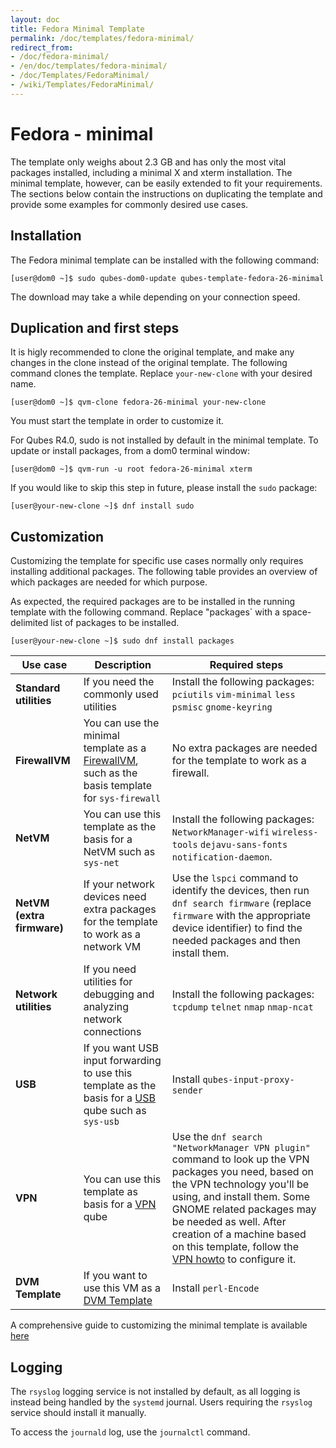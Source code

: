 ```yaml
---
layout: doc
title: Fedora Minimal Template
permalink: /doc/templates/fedora-minimal/
redirect_from:
- /doc/fedora-minimal/
- /en/doc/templates/fedora-minimal/
- /doc/Templates/FedoraMinimal/
- /wiki/Templates/FedoraMinimal/
---
```


Fedora - minimal
================

The template only weighs about 2.3 GB and has only the most vital packages installed, including a minimal X and xterm installation.
The minimal template, however, can be easily extended to fit your requirements. The sections below contain the instructions on duplicating the template and provide some examples for commonly desired use cases.

Installation
------------

The Fedora minimal template can be installed with the following command:

~~~
[user@dom0 ~]$ sudo qubes-dom0-update qubes-template-fedora-26-minimal
~~~

The download may take a while depending on your connection speed.

Duplication and first steps
---------------------------

It is higly recommended to clone the original template, and make any changes in the clone instead of the original template. The following command clones the template. Replace `your-new-clone` with your desired name.

~~~
[user@dom0 ~]$ qvm-clone fedora-26-minimal your-new-clone
~~~

You must start the template in order to customize it.

For Qubes R4.0, sudo is not installed by default in the minimal template.  To update or install packages, from a dom0 terminal window:

~~~
[user@dom0 ~]$ qvm-run -u root fedora-26-minimal xterm
~~~

If you would like to skip this step in future, please install the `sudo` package:

~~~
[user@your-new-clone ~]$ dnf install sudo
~~~

Customization
-------------

Customizing the template for specific use cases normally only requires installing additional packages.
The following table provides an overview of which packages are needed for which purpose.

As expected, the required packages are to be installed in the running template with the following command. Replace "packages` with a space-delimited list of packages to be installed.

~~~
[user@your-new-clone ~]$ sudo dnf install packages
~~~

Use case | Description | Required steps
--- | --- | ---
**Standard utilities** | If you need the commonly used utilities | Install the following packages: `pciutils` `vim-minimal` `less` `psmisc` `gnome-keyring`
**FirewallVM** | You can use the minimal template as a [FirewallVM](/doc/firewall/), such as the basis template for `sys-firewall` | No extra packages are needed for the template to work as a firewall.
**NetVM** | You can use this template as the basis for a NetVM such as `sys-net` | Install the following packages:  `NetworkManager-wifi` `wireless-tools` `dejavu-sans-fonts` `notification-daemon`.
**NetVM (extra firmware)** | If your network devices need extra packages for the template to work as a network VM | Use the `lspci` command to identify the devices, then run `dnf search firmware` (replace `firmware` with the appropriate device identifier) to find the needed packages and then install them.
**Network utilities** | If you need utilities for debugging and analyzing network connections | Install the following packages: `tcpdump` `telnet` `nmap` `nmap-ncat`
**USB** | If you want USB input forwarding to use this template as the basis for a [USB](/doc/usb/) qube such as `sys-usb` | Install `qubes-input-proxy-sender`
**VPN** | You can use this template as basis for a [VPN](/doc/vpn/) qube | Use the `dnf search "NetworkManager VPN plugin"` command to look up the VPN packages you need, based on the VPN technology you'll be using, and install them. Some GNOME related packages may be needed as well. After creation of a machine based on this template, follow the [VPN howto](/doc/vpn/#set-up-a-proxyvm-as-a-vpn-gateway-using-networkmanager) to configure it.
**DVM Template** | If you want to use this VM as a [DVM Template](/doc/glossary/#dvm-template) | Install `perl-Encode`
  
  

A comprehensive guide to customizing the minimal template is available [here][GUIDE]

Logging
-------

The `rsyslog` logging service is not installed by default, as all logging is instead being handled by the `systemd` journal.
Users requiring the `rsyslog` service should install it manually.

To access the `journald` log, use the `journalctl` command.

[GUIDE]: /doc/fedora-minimal-template-customization/

